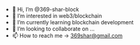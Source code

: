 - 👋 Hi, I’m @369-shar-block
- 👀 I’m interested in web3/blockchain
- 🌱 I’m currently learning blockchain development
- 💞️ I’m looking to collaborate on ...
- 📫 How to reach me -> 369shar@gmail.com

<!---
369-shar-block/369-shar-block is a ✨ special ✨ repository because its `README.md` (this file) appears on your GitHub profile.
You can click the Preview link to take a look at your changes.
--->
